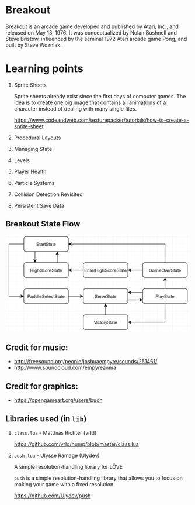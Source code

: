 # Breakout

Breakout is an arcade game developed and published by Atari, Inc., and released on May 13, 1976. It was conceptualized by Nolan Bushnell and Steve Bristow, influenced by the seminal 1972 Atari arcade game Pong, and built by Steve Wozniak.

# Learning points

1. Sprite Sheets

   Sprite sheets already exist since the first days of computer games. The idea is to create one big image that contains all animations of a character instead of dealing with many single files.

   https://www.codeandweb.com/texturepacker/tutorials/how-to-create-a-sprite-sheet

1. Procedural Layouts
1. Managing State
1. Levels
1. Player Health
1. Particle Systems
1. Collision Detection Revisited
1. Persistent Save Data

## Breakout State Flow

![](./Game-States-Diagram.png)

## Credit for music:

- http://freesound.org/people/joshuaempyre/sounds/251461/
- http://www.soundcloud.com/empyreanma

## Credit for graphics:

- https://opengameart.org/users/buch

## Libraries used (in `lib`)

1. `class.lua` - Matthias Richter (vrld)

   https://github.com/vrld/hump/blob/master/class.lua

1. `push.lua` - Ulysse Ramage (Ulydev)

   A simple resolution-handling library for LÖVE

   `push` is a simple resolution-handling library that allows you to focus on making your game with a fixed resolution.

   https://github.com/Ulydev/push
